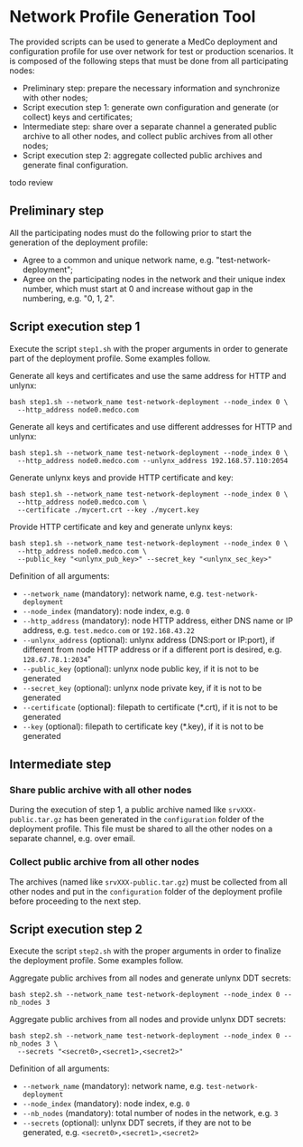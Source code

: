 # Network Profile Generation Tool

The provided scripts can be used to generate a MedCo deployment and configuration profile for use over network for test
or production scenarios. It is composed of the following steps that must be done from all participating nodes:
- Preliminary step: prepare the necessary information and synchronize with other nodes;
- Script execution step 1: generate own configuration and generate (or collect) keys and certificates;
- Intermediate step: share over a separate channel a generated public archive to all other nodes, and collect public archives from all other nodes;
- Script execution step 2: aggregate collected public archives and generate final configuration.

todo review

## Preliminary step
All the participating nodes must do the following prior to start the generation of the deployment profile:
- Agree to a common and unique network name, e.g. "test-network-deployment";
- Agree on the participating nodes in the network and their unique index number, which must start at 0 and increase without gap in the numbering, e.g. "0, 1, 2".

## Script execution step 1
Execute the script `step1.sh` with the proper arguments in order to generate part of the deployment profile.
Some examples follow.

Generate all keys and certificates and use the same address for HTTP and unlynx:
```shell
bash step1.sh --network_name test-network-deployment --node_index 0 \
  --http_address node0.medco.com
```

Generate all keys and certificates and use different addresses for HTTP and unlynx:
```shell
bash step1.sh --network_name test-network-deployment --node_index 0 \
  --http_address node0.medco.com --unlynx_address 192.168.57.110:2054
```

Generate unlynx keys and provide HTTP certificate and key:
```shell
bash step1.sh --network_name test-network-deployment --node_index 0 \
  --http_address node0.medco.com \
  --certificate ./mycert.crt --key ./mycert.key
```

Provide HTTP certificate and key and generate unlynx keys:
```shell
bash step1.sh --network_name test-network-deployment --node_index 0 \
  --http_address node0.medco.com \
  --public_key "<unlynx_pub_key>" --secret_key "<unlynx_sec_key>"
```

Definition of all arguments:
- `--network_name` (mandatory): network name, e.g. `test-network-deployment`
- `--node_index` (mandatory): node index, e.g. `0`
- `--http_address` (mandatory): node HTTP address, either DNS name or IP address, e.g. `test.medco.com` or `192.168.43.22`
- `--unlynx_address` (optional): unlynx address (DNS:port or IP:port), if different from node HTTP address or if a different port is desired, e.g. `128.67.78.1:2034`"
- `--public_key` (optional): unlynx node public key, if it is not to be generated
- `--secret_key` (optional): unlynx node private key, if it is not to be generated
- `--certificate` (optional): filepath to certificate (*.crt), if it is not to be generated
- `--key` (optional): filepath to certificate key (*.key), if it is not to be generated

## Intermediate step
### Share public archive with all other nodes
During the execution of step 1, a public archive named like `srvXXX-public.tar.gz` has been generated in the
`configuration` folder of the deployment profile. This file must be shared to all the other nodes on a separate channel,
e.g. over email.

### Collect public archive from all other nodes
The archives (named like `srvXXX-public.tar.gz`) must be collected from all other nodes and put in the `configuration`
folder of the deployment profile before proceeding to the next step.

## Script execution step 2
Execute the script `step2.sh` with the proper arguments in order to finalize the deployment profile.
Some examples follow.

Aggregate public archives from all nodes and generate unlynx DDT secrets:
```shell
bash step2.sh --network_name test-network-deployment --node_index 0 --nb_nodes 3
```

Aggregate public archives from all nodes and provide unlynx DDT secrets:
```shell
bash step2.sh --network_name test-network-deployment --node_index 0 --nb_nodes 3 \
  --secrets "<secret0>,<secret1>,<secret2>"
```

Definition of all arguments:
- `--network_name` (mandatory): network name, e.g. `test-network-deployment`
- `--node_index` (mandatory): node index, e.g. `0`
- `--nb_nodes` (mandatory): total number of nodes in the network, e.g. `3`
- `--secrets` (optional): unlynx DDT secrets, if they are not to be generated, e.g. `<secret0>,<secret1>,<secret2>`
